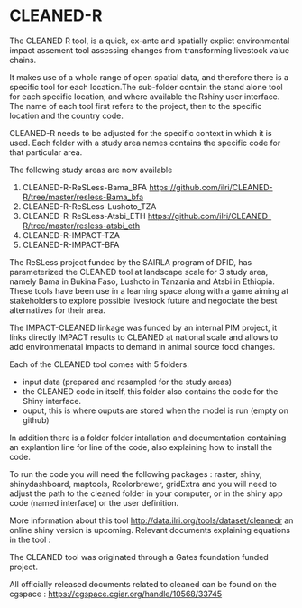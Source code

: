 # CLEANED-R

The CLEANED R tool, is a quick, ex-ante and spatially explict environmental impact assement tool assessing changes from transforming livestock value chains. 

It makes use of a whole range of open spatial data, and therefore there is a specific tool for each location.The sub-folder contain the stand alone tool for each specific location, and where available the Rshiny user interface. 
The name of each tool first refers to the project, then to the specific location and the country code. 

CLEANED-R needs to be adjusted for the specific context in which it is used. Each folder with a study area names contains the specific code for that particular area.

The following study areas are now available

1. CLEANED-R-ReSLess-Bama_BFA https://github.com/ilri/CLEANED-R/tree/master/resless-Bama_bfa
1. CLEANED-R-ReSLess-Lushoto_TZA
1. CLEANED-R-ReSLess-Atsbi_ETH https://github.com/ilri/CLEANED-R/tree/master/resless-atsbi_eth
1. CLEANED-R-IMPACT-TZA
1. CLEANED-R-IMPACT-BFA

The ReSLess project funded by the SAIRLA program of DFID, has parameterized the CLEANED tool at landscape scale for 3 study area, namely Bama in Bukina Faso, Lushoto in Tanzania and Atsbi in Ethiopia. These tools have been use in a learning space along with a game aiming at stakeholders to explore possible livestock future and negociate the best alternatives for their area. 

The IMPACT-CLEANED linkage was funded by an internal PIM project, it links directly IMPACT results to CLEANED at national scale and allows to add environmenatal impacts to demand in animal source food changes.


Each of the CLEANED tool comes with 5 folders.

* input data (prepared and resampled for the study areas)
* the CLEANED code in itself, this folder also contains the code for the Shiny interface.
* ouput, this is where ouputs are stored when the model is run (empty on github)
 

In addition there is a folder folder intallation and documentation containing an explantion line for line of the code, also explaining how to install the code.

To run the code you will need the following packages : raster, shiny, shinydashboard, maptools, Rcolorbrewer, gridExtra and you will need to adjust the path to the cleaned folder in your computer, or in the shiny app code (named interface) or the user definition.

More information about this tool http://data.ilri.org/tools/dataset/cleanedr an online shiny version is upcoming.
Relevant documents explaining equations in the tool : 

The CLEANED tool was originated through a Gates foundation funded project. 

All officially released documents related to cleaned can be found on the cgspace : https://cgspace.cgiar.org/handle/10568/33745 
